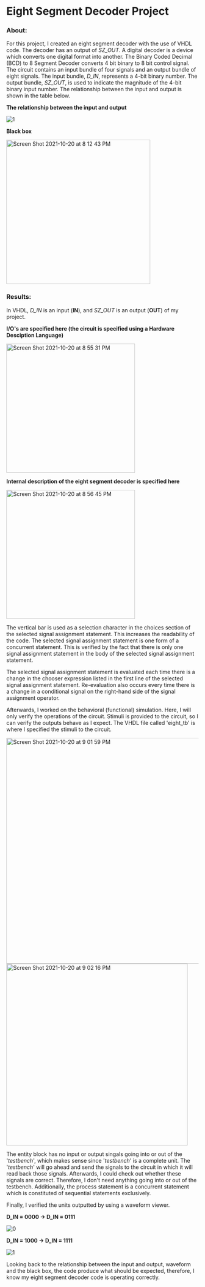 # Eight Segment Decoder Project

### About:

For this project, I created an eight segment decoder with the use of VHDL code. The decoder has an output of *SZ_OUT*. A digital decoder is a device which converts one digital format into another. The Binary Coded Decimal (BCD) to 8 Segment Decoder converts 4 bit binary to 8 bit control signal. The circuit contains an input bundle of four signals and an output bundle of eight signals. The input bundle, *D_IN*, represents a 4-bit binary number. The output bundle, *SZ_OUT*, is used to indicate the magnitude of the 4-bit binary input number. The relationship between the input and output is shown in the table below. 

**The relationship between the input and output**

![1](https://user-images.githubusercontent.com/89553126/138173719-e1a988d6-6d27-4d6a-98d7-5ccabaca061f.png)

**Black box**

<img width="377" alt="Screen Shot 2021-10-20 at 8 12 43 PM" src="https://user-images.githubusercontent.com/89553126/138193587-ce2b881a-8a87-48be-9326-c182c0f5ba8a.png">
 
### Results:

In VHDL, *D_IN* is an input (**IN**), and *SZ_OUT* is an output (**OUT**) of my project.

**I/O's are specified here (the circuit is specified using a Hardware Desciption Language)**

<img width="337" alt="Screen Shot 2021-10-20 at 8 55 31 PM" src="https://user-images.githubusercontent.com/89553126/138197803-2a5d278b-2054-4594-bbb8-86b9112a5c66.png">

**Internal description of the eight segment decoder is specified here**

<img width="337" alt="Screen Shot 2021-10-20 at 8 56 45 PM" src="https://user-images.githubusercontent.com/89553126/138197901-996ac5be-fc16-46ac-9597-3b72d6395372.png">
 
The vertical bar is used as a selection character in the choices section of the selected signal assignment statement. This increases the readability of the code. The selected signal assignment statement is one form of a concurrent statement. This is verified by the fact that there is only one signal assignment statement in the body of the selected signal assignment statement.

The selected signal assignment statement is evaluated each time there is a change in the chooser expression listed in the first line of the selected signal assignment statement. Re-evaluation also occurs every time there is a change in a conditional signal on the right-hand side of the signal assignment operator.

Afterwards, I worked on the behavioral (functional) simulation. Here, I will only verify the operations of the circuit. Stimuli is provided to the circuit, so I can verify the outputs behave as I expect. The VHDL file called 'eight_tb' is where I specified the stimuli to the circuit.

<img width="590" alt="Screen Shot 2021-10-20 at 9 01 59 PM" src="https://user-images.githubusercontent.com/89553126/138198403-5afce0b7-f29a-4468-9a1a-07ef6630a228.png">

<img width="475" alt="Screen Shot 2021-10-20 at 9 02 16 PM" src="https://user-images.githubusercontent.com/89553126/138198423-67e2909b-cfa3-42ae-b13a-5e18b8dd11b3.png">

The entity block has no input or output singals going into or out of the '*testbench*', which makes sense since '*testbench*' is a complete unit. The '*testbench*' will go ahead and send the signals to the circuit in which it will read back those signals. Afterwards, I could check out whether these signals are correct. Therefore, I don't need anything going into or out of the testbench. Additionally, the process statement is a concurrent statement which is constituted of sequential statements exclusively.

Finally, I verified the units outputted by using a waveform viewer.

**D_IN = 0000 → D_IN = 0111**

![0](https://user-images.githubusercontent.com/89553126/138167195-c8e20729-9058-4e55-9d2d-fb4533275fcf.png)

**D_IN = 1000 → D_IN = 1111**

![1](https://user-images.githubusercontent.com/89553126/138167202-9f146847-3e7f-4bed-99ae-c682147eab5c.png)
 
Looking back to the relationship between the input and output, waveform and the black box, the code produce what should be expected, therefore, I know my eight segment decoder code is operating correctly. 
